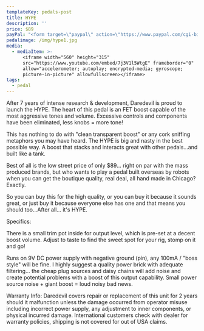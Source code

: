 ```yaml
---
templateKey: pedals-post
title: HYPE
description: ''
price: $89
payPal: "<form target=\"paypal\" action=\"https://www.paypal.com/cgi-bin/webscr\" method=\"post\">\n<input type=\"hidden\" name=\"cmd\" value=\"_s-xclick\">\n<input type=\"hidden\" name=\"hosted_button_id\" value=\"8K7GNG2G87A6E\">\n<table>\n<tr><td><input type=\"hidden\" name=\"on0\" value=\"Buy it now\">Buy it now</td></tr><tr><td><select name=\"os0\">\n\t<option value=\"HYPE\">HYPE $89.00 USD</option>\n</select> </td></tr>\n</table>\n<input type=\"hidden\" name=\"currency_code\" value=\"USD\">\n<input type=\"image\" src=\"https://www.paypalobjects.com/en_US/i/btn/btn_cart_LG.gif\" border=\"0\" name=\"submit\" alt=\"PayPal - The safer, easier way to pay online!\">\n<img alt=\"\" border=\"0\" src=\"https://www.paypalobjects.com/en_US/i/scr/pixel.gif\" width=\"1\" height=\"1\">\n</form>\n"
pedalimage: /img/hype1.jpg
media:
  - mediaItem: >-
      <iframe width="560" height="315"
      src="https://www.youtube.com/embed/7j3V1l5WtgE" frameborder="0"
      allow="accelerometer; autoplay; encrypted-media; gyroscope;
      picture-in-picture" allowfullscreen></iframe>
tags:
  - pedal
---
```

After 7 years of intense research & development, Daredevil is proud to launch the HYPE. The heart of this pedal is an FET boost capable of the most aggressive tones and volume. Excessive controls and components have been eliminated, less knobs = more tone!

This has nothing to do with "clean transparent boost" or any cork sniffing metaphors you may have heard. The HYPE is big and nasty in the best possible way. A boost that stacks and interacts great with other pedals…and built like a tank.

Best of all is the low street price of only $89... right on par with the mass produced brands, but who wants to play a pedal built overseas by robots when you can get the boutique quality, real deal, all hand made in Chicago? Exactly.

So you can buy this for the high quality, or you can buy it because it sounds great, or just buy it because everyone else has one and that means you should too…After all… it's HYPE.

Specifics:

There is a small trim pot inside for output level, which is pre-set at a decent boost volume. Adjust to taste to find the sweet spot for your rig, stomp on it and go!

Runs on 9V DC power supply with negative ground (pin), any 100mA / "boss style" will be fine. I highly suggest a quality power brick with adequate filtering… the cheap plug sources and daisy chains will add noise and create potential problems with a boost of this output capability. Small power source noise + giant boost = loud noisy bad news.

Warranty Info: Daredevil covers repair or replacement of this unit for 2 years should it malfunction unless the damage occurred from operator misuse including incorrect power supply, any adjustment to inner components, or physical incurred damage. International customers check with dealer for warranty policies, shipping is not covered for out of USA claims.
